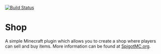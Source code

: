 [![Build Status](https://travis-ci.org/MarvinKlar/Shop.svg?branch=master)](https://travis-ci.org/MarvinKlar/Shop)

# Shop

A simple Minecraft plugin which allows you to create a shop where players can sell and buy items. More information can be found at [SpigotMC.org](https://www.spigotmc.org/resources/shop.52336/).
